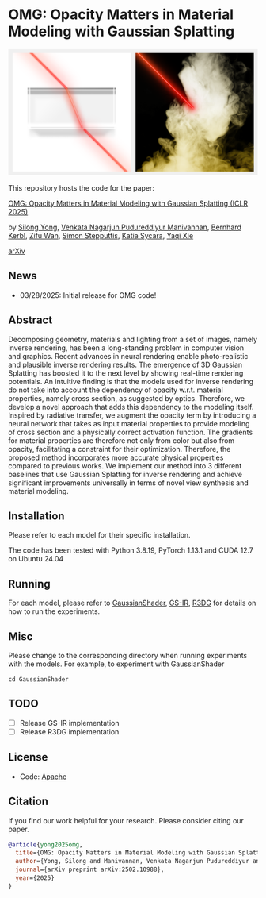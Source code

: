 # OMG: Opacity Matters in Material Modeling with Gaussian Splatting
<p align="center"><img width="740" src="./assets/overview.png"></p>

This repository hosts the code for the paper:

[OMG: Opacity Matters in Material Modeling with Gaussian Splatting (ICLR 2025)](https://arxiv.org/pdf/2502.10988)

by [Silong Yong](https://silongyong.github.io/), [Venkata Nagarjun Pudureddiyur Manivannan](https://www.linkedin.com/in/venkata-nagarjun-pudureddiyur-manivannan-57190b19a/), [Bernhard Kerbl](https://snosixtyboo.github.io/), [Zifu Wan](https://zifuwan.github.io/), [Simon Stepputtis](https://simonstepputtis.com/), [Katia Sycara](http://www.cs.cmu.edu/~sycara/), [Yaqi Xie](https://yaqi-xie.me/)

[arXiv](https://arxiv.org/abs/2502.10988)

## News
- 03/28/2025: Initial release for OMG code!

## Abstract

Decomposing geometry, materials and lighting from a set of images, namely inverse rendering, has been a long-standing problem in computer vision and graphics. Recent advances in neural rendering enable photo-realistic and plausible inverse rendering results. The emergence of 3D Gaussian Splatting has boosted it to the next level by showing real-time rendering potentials. An intuitive finding is that the models used for inverse rendering do not take into account the dependency of opacity w.r.t. material properties, namely cross section, as suggested by optics. Therefore, we develop a novel approach that adds this dependency to the modeling itself. Inspired by radiative transfer, we augment the opacity term by introducing a neural network that takes as input material properties to provide modeling of cross section and a physically correct activation function. The gradients for material properties are therefore not only from color but also from opacity, facilitating a constraint for their optimization. Therefore, the proposed method incorporates more accurate physical properties compared to previous works. We implement our method into 3 different baselines that use Gaussian Splatting for inverse rendering and achieve significant improvements universally in terms of novel view synthesis and material modeling.

## Installation

Please refer to each model for their specific installation.

The code has been tested with Python 3.8.19, PyTorch 1.13.1 and CUDA 12.7 on Ubuntu 24.04


## Running

For each model, please refer to [GaussianShader](./GaussianShader/README.md), [GS-IR](./GS-IR/README.md), [R3DG](./R3DG/README.md) for details on how to run the experiments.

## Misc

Please change to the corresponding directory when running experiments with the models. For example, to experiment with GaussianShader
```shell
cd GaussianShader
```

## TODO

- [ ] Release GS-IR implementation
- [ ] Release R3DG implementation

## License

- Code: [Apache](./LICENSE)

## Citation
If you find our work helpful for your research. Please consider citing our paper.
```bibtex
@article{yong2025omg,
  title={OMG: Opacity Matters in Material Modeling with Gaussian Splatting},
  author={Yong, Silong and Manivannan, Venkata Nagarjun Pudureddiyur and Kerbl, Bernhard and Wan, Zifu and Stepputtis, Simon and Sycara, Katia and Xie, Yaqi},
  journal={arXiv preprint arXiv:2502.10988},
  year={2025}
}
```